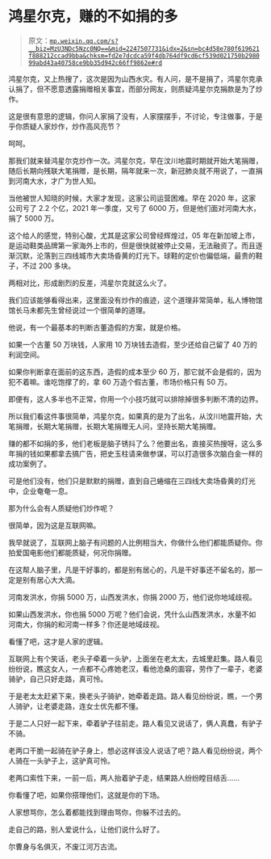# 鸿星尔克，赚的不如捐的多

> 原文：[`mp.weixin.qq.com/s?__biz=MzU3NDc5Nzc0NQ==&mid=2247507731&idx=2&sn=bc4d58e780f619621f888212ccad9bba&chksm=fd2e7dcdca59f4db764df9cd6cf539d021750b298099abd43a40758ce9bb35d942c66ff9862e#rd`](http://mp.weixin.qq.com/s?__biz=MzU3NDc5Nzc0NQ==&mid=2247507731&idx=2&sn=bc4d58e780f619621f888212ccad9bba&chksm=fd2e7dcdca59f4db764df9cd6cf539d021750b298099abd43a40758ce9bb35d942c66ff9862e#rd)

鸿星尔克，又上热搜了，这次是因为山西水灾。有人问，是不是捐了，鸿星尔克承认捐了，但不愿意透露捐赠相关事宜，而部分网友，则质疑鸿星尔克捐款是为了炒作。

这是很有意思的逻辑，你问人家捐了没有，人家摆摆手，不讨论，专注做事，于是乎你质疑人家炒作，炒作高风亮节？ 

呵呵。 

那我们就来替鸿星尔克炒作一次。鸿星尔克，早在汶川地震时期就开始大笔捐赠，随后长期向残联大笔捐赠，是长期，隔年就来一次，新冠肺炎就不用说了，一直捐到河南大水，才广为世人知。 

当他被世人知晓的时候，大家才发现，这家公司运营困难。早在 2020 年，这家公司亏了 2.2 个亿，2021 年一季度，又亏了 6000 万，但是他们面对河南大水，捐了 5000 万。 

这个给人的感觉，特别心酸，尤其是这家公司曾经辉煌过，05 年在新加坡上市，是运动鞋类品牌第一家海外上市的，但是很快就被停止交易，无法融资了。而且逐渐沉默，沦落到三四线城市大卖场昏黄的灯光下。球鞋的定价也偏低端，最贵的鞋子，不过 200 多块。

两相对比，形成剧烈的反差，鸿星尔克就这么火了。 

我们应该能够看得出来，这里面没有炒作的痕迹，这个道理非常简单，私人博物馆馆长马未都先生曾经说过一个很简单的道理。 

他说，有一个最基本的判断古董造假的方案，就是价格。

如果一个古董 50 万块钱，人家用 10 万块钱去造假，至少还给自己留了 40 万的利润空间。 

如果你判断拿在面前的这东西，造假的成本至少 60 万，那它就不会是假的，因为犯不着嘛。谁吃饱撑了的，拿 60 万造个假古董，市场价格只有 50 万。

即便有，这人多半也不正常，你用一个小技巧就可以排除掉很多判断不清的边界。 

所以我们看这件事很简单，鸿星尔克，如果真的是为了出名，从汶川地震开始，大笔捐赠，长期大笔捐赠，长期大笔捐赠无人问，坚持长期大笔捐赠。

赚的都不如捐的多，他们老板是脑子锈抖了么？他要出名，直接买热搜呀，这么多年捐的钱如果都拿去搞广告，把史玉柱请来做参谋，可以打造很多次脑白金一样的成功案例了。

可是他们没有，他们只是默默的捐赠，直到自己蜷缩在三四线大卖场昏黄的灯光中，企业奄奄一息。

那为什么会有人质疑他们炒作呢？ 

很简单，因为这是互联网嘛。

我早就说了，互联网上脑子有问题的人比例相当大，你做什么他们都能质疑你。你拍爱国电影他们都能质疑，何况你捐赠。 

在这帮人脑子里，凡是干好事的，都是别有居心的，凡是干好事还不留名的，那一定是别有居心大大滴。

河南发洪水，你捐 5000 万，山西发洪水，你捐 2000 万，他们说你地域歧视。 

如果山西发洪水，你也捐 5000 万呢？他们会说，凭什么山西发洪水，水量不如河南大，你捐的和河南一样多？你还是地域歧视。

看懂了吧，这才是人家的逻辑。

互联网上有个笑话，老头子牵着一头驴，上面坐在老太太，去城里赶集。路人看见纷纷说，瞧这女人，一点都不心疼她老汉，看他沧桑的面容，劳作了一辈子，老婆骑驴，自己只好走路，真可怜。

于是老太太赶紧下来，换老头子骑驴，她牵着走路。路人看见纷纷说，瞧，一个男人骑驴，让老婆走路，连女士优先都不懂。

于是二人只好一起下来，牵着驴子往前走。路人看见又说话了，俩人真蠢，有驴子不骑。

老两口干脆一起骑在驴子身上，想必这样该没人说话了吧？路人看见纷纷说，两个人骑在一头驴子上，这驴真可怜。

老两口索性下来，一前一后，两人抬着驴子走，结果路人纷纷瞠目结舌......

你看懂了吧，如果你搭理他们，这就是你的下场。

人家想骂你，怎么着都能找到理由骂你，你躲不过去的。

走自己的路，别人爱说什么，让他们说什么好了。

尔曹身与名俱灭，不废江河万古流。